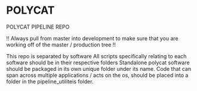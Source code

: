 # POLYCAT
POLYCAT PIPELINE REPO

!! Always pull from master into development to make sure that you are working off of the master / production tree !!

This repo is separated by software
All scripts specifically relating to each software should be in their respective folders
Standalone polycat software should be packaged in its own unique folder under its name. 
Code that can span across multiple applications / acts on the os, should be placed into a folder in the pipeline_utiliteis folder.



